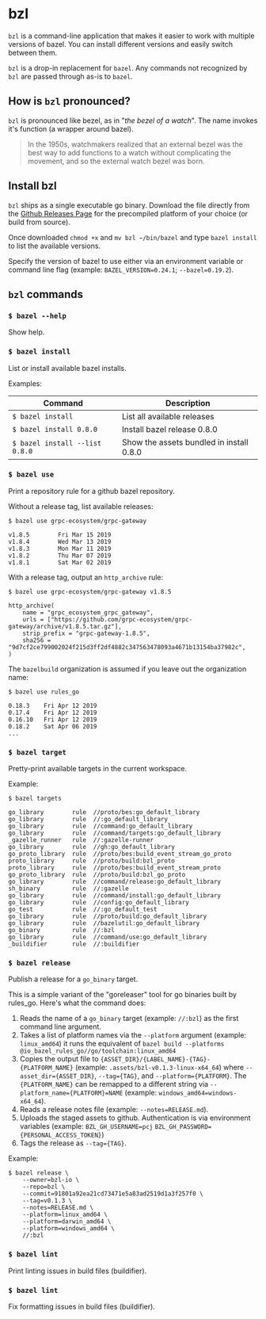 # bzl

`bzl` is a command-line application that makes it easier to work with multiple
versions of bazel.  You can install different versions and easily switch between
them.

`bzl` is a drop-in replacement for `bazel`. Any commands not recognized by `bzl`
are passed through as-is to `bazel`.

## How is `bzl` pronounced?

`bzl` is pronounced like bezel, as in "*the bezel of a watch*". The name invokes
it's function (a wrapper around bazel).

> In the 1950s, watchmakers realized that an external bezel was the best way to
> add functions to a watch without complicating the movement, and so the
> external watch bezel was born.

## Install bzl

`bzl` ships as a single executable go binary. Download the file directly from
the [Github Releases Page](https://github.com/bzl-io/bzl/releases) for the
precompiled platform of your choice (or build from source).

Once downloaded `chmod +x` and `mv bzl ~/bin/bazel` and type `bazel install` to
list the available versions.

Specify the version of bazel to use either via an environment variable or
command line flag (example: `BAZEL_VERSION=0.24.1`; `--bazel=0.19.2`).

## `bzl` commands

### `$ bazel --help`

Show help.

### `$ bazel install`

List or install available bazel installs.

Examples:

| Command | Description |
| --- | --- |
| `$ bazel install` | List all available releases |
| `$ bazel install 0.8.0` | Install bazel release 0.8.0 |
| `$ bazel install --list 0.8.0` | Show the assets bundled in install 0.8.0 |

### `$ bazel use`

Print a repository rule for a github bazel repository.

Without a release tag, list available releases:

```
$ bazel use grpc-ecosystem/grpc-gateway 

v1.8.5        Fri Mar 15 2019
v1.8.4        Wed Mar 13 2019
v1.8.3        Mon Mar 11 2019
v1.8.2        Thu Mar 07 2019
v1.8.1        Sat Mar 02 2019
```

With a release tag, output an `http_archive` rule:

```
$ bazel use grpc-ecosystem/grpc-gateway v1.8.5

http_archive(
    name = "grpc_ecosystem_grpc_gateway",
    urls = ["https://github.com/grpc-ecosystem/grpc-gateway/archive/v1.8.5.tar.gz"],
    strip_prefix = "grpc-gateway-1.8.5",
    sha256 = "9d7cf2ce799002024f215d3ff2df4882c347563478093a4671b13154ba37982c",
)
```

The `bazelbuild` organization is assumed if you leave out the organization name:

```
$ bazel use rules_go

0.18.3    Fri Apr 12 2019
0.17.4    Fri Apr 12 2019
0.16.10   Fri Apr 12 2019
0.18.2    Sat Apr 06 2019
...
```

### `$ bazel target`

Pretty-print available targets in the current workspace.

Example:

```
$ bazel targets

go_library        rule  //proto/bes:go_default_library
go_library        rule  //:go_default_library
go_library        rule  //command:go_default_library
go_library        rule  //command/targets:go_default_library
_gazelle_runner   rule  //:gazelle-runner
go_library        rule  //gh:go_default_library
go_proto_library  rule  //proto/bes:build_event_stream_go_proto
proto_library     rule  //proto/build:bzl_proto
proto_library     rule  //proto/bes:build_event_stream_proto
go_proto_library  rule  //proto/build:bzl_go_proto
go_library        rule  //command/release:go_default_library
sh_binary         rule  //:gazelle
go_library        rule  //command/install:go_default_library
go_library        rule  //config:go_default_library
go_test           rule  //:go_default_test
go_library        rule  //proto/build:go_default_library
go_library        rule  //bazelutil:go_default_library
go_binary         rule  //:bzl
go_library        rule  //command/use:go_default_library
_buildifier       rule  //:buildifier
```

### `$ bazel release`

Publish a release for a `go_binary` target.

This is a simple variant of the "goreleaser" tool for go binaries built by
rules_go.  Here's what the command does:

1. Reads the name of a `go_binary` target (example: `//:bzl`) as the first
   command line argument.
2. Takes a list of platform names via the `--platform` argument (example: `linux_amd64`)
   it runs the equivalent of `bazel build --platforms @io_bazel_rules_go//go/toolchain:linux_amd64`
3. Copies the output file to `{ASSET_DIR}/{LABEL_NAME}-{TAG}-{PLATFORM_NAME}`
   (example: `.assets/bzl-v0.1.3-linux-x64_64`) where `--asset_dir={ASSET_DIR}`,
   `--tag={TAG}`, and `--platform={PLATFORM}`.  The `{PLATFORM_NAME}` can be
   remapped to a different string via `--platform_name={PLATFORM}=NAME`
   (example: `windows_amd64=windows-x64_64`).
4. Reads a release notes file (example: `--notes=RELEASE.md`).
5. Uploads the staged assets to github.  Authentication is via environment
   variables (example: `BZL_GH_USERNAME=pcj`
   `BZL_GH_PASSWORD={PERSONAL_ACCESS_TOKEN}`)
6. Tags the release as `--tag={TAG}`. 

Example:

```
$ bazel release \
    --owner=bzl-io \
    --repo=bzl \
    --commit=91801a92ea21cd73471e5a83ad2519d1a3f257f0 \
    --tag=v0.1.3 \
    --notes=RELEASE.md \
    --platform=linux_amd64 \
    --platform=darwin_amd64 \
    --platform=windows_amd64 \
    //:bzl
```

### `$ bazel lint`

Print linting issues in build files (buildifier).

### `$ bazel lint`

Fix formatting issues in build files (buildifier).
